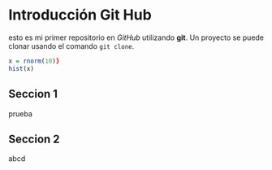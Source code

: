 # Introducción Git Hub

esto es mi primer repositorio en *GitHub* utilizando **git**. Un proyecto se 
puede clonar usando el comando `git clone`.

```r
x = rnorm(10)}
hist(x)
```

## Seccion 1
 prueba

## Seccion 2
abcd

